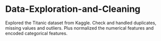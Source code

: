 # Data-Exploration-and-Cleaning
Explored the Titanic dataset from Kaggle. Check and handled duplicates, missing values and outliers. Plus normalized the numerical features and encoded categorical features.
